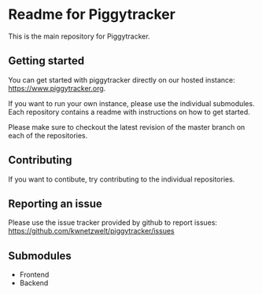 # Readme for Piggytracker

This is the main repository for Piggytracker. 

## Getting started

You can get started with piggytracker directly on our hosted instance: https://www.piggytracker.org. 

If you want to run your own instance, please use the individual submodules. Each repository contains a readme with instructions on how to get started. 

Please make sure to checkout the latest revision of the master branch on each of the repositories. 

## Contributing

If you want to contibute, try contributing to the individual repositories. 

## Reporting an issue

Please use the issue tracker provided by github to report issues: https://github.com/kwnetzwelt/piggytracker/issues

## Submodules

* Frontend
* Backend

